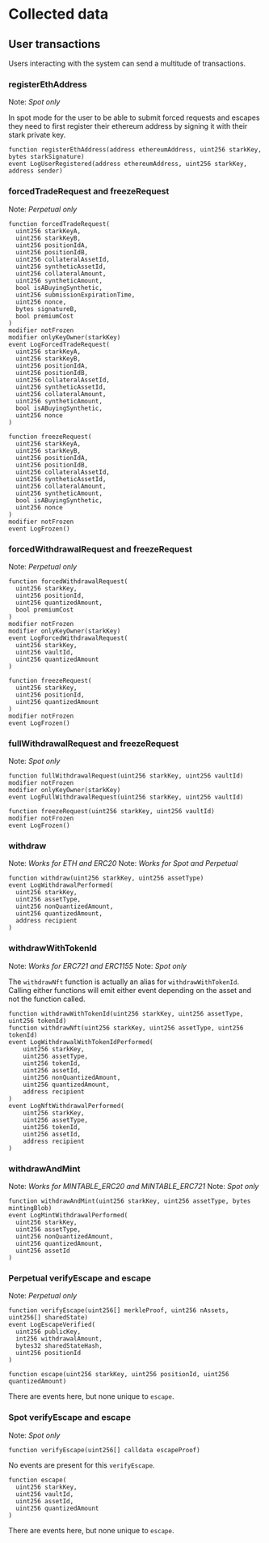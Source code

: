 # Collected data

## User transactions

Users interacting with the system can send a multitude of transactions.

### registerEthAddress

Note: _Spot only_

In spot mode for the user to be able to submit forced requests and escapes they need to first register their ethereum address by signing it with their stark private key.

```
function registerEthAddress(address ethereumAddress, uint256 starkKey, bytes starkSignature)
event LogUserRegistered(address ethereumAddress, uint256 starkKey, address sender)
```

### forcedTradeRequest and freezeRequest

Note: _Perpetual only_

```
function forcedTradeRequest(
  uint256 starkKeyA,
  uint256 starkKeyB,
  uint256 positionIdA,
  uint256 positionIdB,
  uint256 collateralAssetId,
  uint256 syntheticAssetId,
  uint256 collateralAmount,
  uint256 syntheticAmount,
  bool isABuyingSynthetic,
  uint256 submissionExpirationTime,
  uint256 nonce,
  bytes signatureB,
  bool premiumCost
)
modifier notFrozen
modifier onlyKeyOwner(starkKey)
event LogForcedTradeRequest(
  uint256 starkKeyA,
  uint256 starkKeyB,
  uint256 positionIdA,
  uint256 positionIdB,
  uint256 collateralAssetId,
  uint256 syntheticAssetId,
  uint256 collateralAmount,
  uint256 syntheticAmount,
  bool isABuyingSynthetic,
  uint256 nonce
)
```

```
function freezeRequest(
  uint256 starkKeyA,
  uint256 starkKeyB,
  uint256 positionIdA,
  uint256 positionIdB,
  uint256 collateralAssetId,
  uint256 syntheticAssetId,
  uint256 collateralAmount,
  uint256 syntheticAmount,
  bool isABuyingSynthetic,
  uint256 nonce
)
modifier notFrozen
event LogFrozen()
```

### forcedWithdrawalRequest and freezeRequest

Note: _Perpetual only_

```
function forcedWithdrawalRequest(
  uint256 starkKey,
  uint256 positionId,
  uint256 quantizedAmount,
  bool premiumCost
)
modifier notFrozen
modifier onlyKeyOwner(starkKey)
event LogForcedWithdrawalRequest(
  uint256 starkKey,
  uint256 vaultId,
  uint256 quantizedAmount
)
```

```
function freezeRequest(
  uint256 starkKey,
  uint256 positionId,
  uint256 quantizedAmount
)
modifier notFrozen
event LogFrozen()
```

### fullWithdrawalRequest and freezeRequest

Note: _Spot only_

```
function fullWithdrawalRequest(uint256 starkKey, uint256 vaultId)
modifier notFrozen
modifier onlyKeyOwner(starkKey)
event LogFullWithdrawalRequest(uint256 starkKey, uint256 vaultId)
```

```
function freezeRequest(uint256 starkKey, uint256 vaultId)
modifier notFrozen
event LogFrozen()
```

### withdraw

Note: _Works for ETH and ERC20_
Note: _Works for Spot and Perpetual_

```
function withdraw(uint256 starkKey, uint256 assetType)
event LogWithdrawalPerformed(
  uint256 starkKey,
  uint256 assetType,
  uint256 nonQuantizedAmount,
  uint256 quantizedAmount,
  address recipient
)
```

### withdrawWithTokenId

Note: _Works for ERC721 and ERC1155_
Note: _Spot only_

The `withdrawNft` function is actually an alias for `withdrawWithTokenId`. Calling either functions will emit either event depending on the asset and not the function called.

```
function withdrawWithTokenId(uint256 starkKey, uint256 assetType, uint256 tokenId)
function withdrawNft(uint256 starkKey, uint256 assetType, uint256 tokenId)
event LogWithdrawalWithTokenIdPerformed(
    uint256 starkKey,
    uint256 assetType,
    uint256 tokenId,
    uint256 assetId,
    uint256 nonQuantizedAmount,
    uint256 quantizedAmount,
    address recipient
)
event LogNftWithdrawalPerformed(
    uint256 starkKey,
    uint256 assetType,
    uint256 tokenId,
    uint256 assetId,
    address recipient
)
```

### withdrawAndMint


Note: _Works for MINTABLE_ERC20 and MINTABLE_ERC721_
Note: _Spot only_

```
function withdrawAndMint(uint256 starkKey, uint256 assetType, bytes mintingBlob)
event LogMintWithdrawalPerformed(
  uint256 starkKey,
  uint256 assetType,
  uint256 nonQuantizedAmount,
  uint256 quantizedAmount,
  uint256 assetId
)
```

### Perpetual verifyEscape and escape

Note: _Perpetual only_

```
function verifyEscape(uint256[] merkleProof, uint256 nAssets, uint256[] sharedState)
event LogEscapeVerified(
  uint256 publicKey,
  int256 withdrawalAmount,
  bytes32 sharedStateHash,
  uint256 positionId
)
```

```
function escape(uint256 starkKey, uint256 positionId, uint256 quantizedAmount)
```

There are events here, but none unique to `escape`.

### Spot verifyEscape and escape

Note: _Spot only_

```
function verifyEscape(uint256[] calldata escapeProof)
```

No events are present for this `verifyEscape`.

```
function escape(
  uint256 starkKey,
  uint256 vaultId,
  uint256 assetId,
  uint256 quantizedAmount
)
```

There are events here, but none unique to `escape`.
